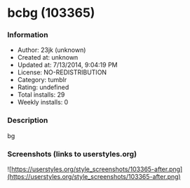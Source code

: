 # bcbg (103365)

### Information
- Author: 23jk (unknown)
- Created at: unknown
- Updated at: 7/13/2014, 9:04:19 PM
- License: NO-REDISTRIBUTION
- Category: tumblr
- Rating: undefined
- Total installs: 29
- Weekly installs: 0


### Description
bg


### Screenshots (links to userstyles.org)
![https://userstyles.org/style_screenshots/103365-after.png](https://userstyles.org/style_screenshots/103365-after.png)



